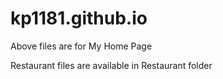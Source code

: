 # kp1181.github.io

Above files are for My Home Page

Restaurant files are available in Restaurant folder

